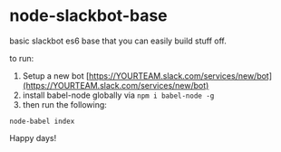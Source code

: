 # node-slackbot-base

basic slackbot es6 base that you can easily build stuff off.

to run:

1. Setup a new bot [https://YOURTEAM.slack.com/services/new/bot](https://YOURTEAM.slack.com/services/new/bot)
2. install babel-node globally via `npm i babel-node -g`
3. then run the following:

```
node-babel index
```

Happy days!
